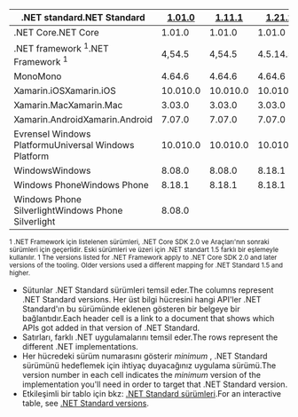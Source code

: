 | <span data-ttu-id="0df10-101">.NET standard</span><span class="sxs-lookup"><span data-stu-id="0df10-101">.NET Standard</span></span>              | <span data-ttu-id="0df10-102">[1.0]</span><span class="sxs-lookup"><span data-stu-id="0df10-102">[1.0]</span></span> | <span data-ttu-id="0df10-103">[1.1]</span><span class="sxs-lookup"><span data-stu-id="0df10-103">[1.1]</span></span>  | <span data-ttu-id="0df10-104">[1.2]</span><span class="sxs-lookup"><span data-stu-id="0df10-104">[1.2]</span></span> | <span data-ttu-id="0df10-105">[1.3]</span><span class="sxs-lookup"><span data-stu-id="0df10-105">[1.3]</span></span> | <span data-ttu-id="0df10-106">[1.4]</span><span class="sxs-lookup"><span data-stu-id="0df10-106">[1.4]</span></span> | <span data-ttu-id="0df10-107">[1.5]</span><span class="sxs-lookup"><span data-stu-id="0df10-107">[1.5]</span></span>      | <span data-ttu-id="0df10-108">[1.6]</span><span class="sxs-lookup"><span data-stu-id="0df10-108">[1.6]</span></span>      | <span data-ttu-id="0df10-109">[2.0]</span><span class="sxs-lookup"><span data-stu-id="0df10-109">[2.0]</span></span>      |
|----------------------------|-------|--------|-------|-------|-------|------------|------------|------------|
| <span data-ttu-id="0df10-110">.NET Core</span><span class="sxs-lookup"><span data-stu-id="0df10-110">.NET Core</span></span>                  | <span data-ttu-id="0df10-111">1.0</span><span class="sxs-lookup"><span data-stu-id="0df10-111">1.0</span></span>   | <span data-ttu-id="0df10-112">1.0</span><span class="sxs-lookup"><span data-stu-id="0df10-112">1.0</span></span>    | <span data-ttu-id="0df10-113">1.0</span><span class="sxs-lookup"><span data-stu-id="0df10-113">1.0</span></span>   | <span data-ttu-id="0df10-114">1.0</span><span class="sxs-lookup"><span data-stu-id="0df10-114">1.0</span></span>   | <span data-ttu-id="0df10-115">1.0</span><span class="sxs-lookup"><span data-stu-id="0df10-115">1.0</span></span>   | <span data-ttu-id="0df10-116">1.0</span><span class="sxs-lookup"><span data-stu-id="0df10-116">1.0</span></span>        | <span data-ttu-id="0df10-117">1.0</span><span class="sxs-lookup"><span data-stu-id="0df10-117">1.0</span></span>        | <span data-ttu-id="0df10-118">2,0</span><span class="sxs-lookup"><span data-stu-id="0df10-118">2.0</span></span>        |
| <span data-ttu-id="0df10-119">.NET framework <sup>1</sup></span><span class="sxs-lookup"><span data-stu-id="0df10-119">.NET Framework <sup>1</sup></span></span>| <span data-ttu-id="0df10-120">4,5</span><span class="sxs-lookup"><span data-stu-id="0df10-120">4.5</span></span>   | <span data-ttu-id="0df10-121">4,5</span><span class="sxs-lookup"><span data-stu-id="0df10-121">4.5</span></span>    | <span data-ttu-id="0df10-122">4.5.1</span><span class="sxs-lookup"><span data-stu-id="0df10-122">4.5.1</span></span> | <span data-ttu-id="0df10-123">4.6</span><span class="sxs-lookup"><span data-stu-id="0df10-123">4.6</span></span>   | <span data-ttu-id="0df10-124">4.6.1</span><span class="sxs-lookup"><span data-stu-id="0df10-124">4.6.1</span></span> | <span data-ttu-id="0df10-125">4.6.1</span><span class="sxs-lookup"><span data-stu-id="0df10-125">4.6.1</span></span>      | <span data-ttu-id="0df10-126">4.6.1</span><span class="sxs-lookup"><span data-stu-id="0df10-126">4.6.1</span></span>      | <span data-ttu-id="0df10-127">4.6.1</span><span class="sxs-lookup"><span data-stu-id="0df10-127">4.6.1</span></span>      |
| <span data-ttu-id="0df10-128">Mono</span><span class="sxs-lookup"><span data-stu-id="0df10-128">Mono</span></span>                       | <span data-ttu-id="0df10-129">4.6</span><span class="sxs-lookup"><span data-stu-id="0df10-129">4.6</span></span>   | <span data-ttu-id="0df10-130">4.6</span><span class="sxs-lookup"><span data-stu-id="0df10-130">4.6</span></span>    | <span data-ttu-id="0df10-131">4.6</span><span class="sxs-lookup"><span data-stu-id="0df10-131">4.6</span></span>   | <span data-ttu-id="0df10-132">4.6</span><span class="sxs-lookup"><span data-stu-id="0df10-132">4.6</span></span>   | <span data-ttu-id="0df10-133">4.6</span><span class="sxs-lookup"><span data-stu-id="0df10-133">4.6</span></span>   | <span data-ttu-id="0df10-134">4.6</span><span class="sxs-lookup"><span data-stu-id="0df10-134">4.6</span></span>        | <span data-ttu-id="0df10-135">4.6</span><span class="sxs-lookup"><span data-stu-id="0df10-135">4.6</span></span>        | <span data-ttu-id="0df10-136">5,4</span><span class="sxs-lookup"><span data-stu-id="0df10-136">5.4</span></span>        |
| <span data-ttu-id="0df10-137">Xamarin.iOS</span><span class="sxs-lookup"><span data-stu-id="0df10-137">Xamarin.iOS</span></span>                | <span data-ttu-id="0df10-138">10.0</span><span class="sxs-lookup"><span data-stu-id="0df10-138">10.0</span></span>  | <span data-ttu-id="0df10-139">10.0</span><span class="sxs-lookup"><span data-stu-id="0df10-139">10.0</span></span>   | <span data-ttu-id="0df10-140">10.0</span><span class="sxs-lookup"><span data-stu-id="0df10-140">10.0</span></span>  | <span data-ttu-id="0df10-141">10.0</span><span class="sxs-lookup"><span data-stu-id="0df10-141">10.0</span></span>  | <span data-ttu-id="0df10-142">10.0</span><span class="sxs-lookup"><span data-stu-id="0df10-142">10.0</span></span>  | <span data-ttu-id="0df10-143">10.0</span><span class="sxs-lookup"><span data-stu-id="0df10-143">10.0</span></span>       | <span data-ttu-id="0df10-144">10.0</span><span class="sxs-lookup"><span data-stu-id="0df10-144">10.0</span></span>       | <span data-ttu-id="0df10-145">10.14</span><span class="sxs-lookup"><span data-stu-id="0df10-145">10.14</span></span>      |
| <span data-ttu-id="0df10-146">Xamarin.Mac</span><span class="sxs-lookup"><span data-stu-id="0df10-146">Xamarin.Mac</span></span>                | <span data-ttu-id="0df10-147">3.0</span><span class="sxs-lookup"><span data-stu-id="0df10-147">3.0</span></span>   | <span data-ttu-id="0df10-148">3.0</span><span class="sxs-lookup"><span data-stu-id="0df10-148">3.0</span></span>    | <span data-ttu-id="0df10-149">3.0</span><span class="sxs-lookup"><span data-stu-id="0df10-149">3.0</span></span>   | <span data-ttu-id="0df10-150">3.0</span><span class="sxs-lookup"><span data-stu-id="0df10-150">3.0</span></span>   | <span data-ttu-id="0df10-151">3.0</span><span class="sxs-lookup"><span data-stu-id="0df10-151">3.0</span></span>   | <span data-ttu-id="0df10-152">3.0</span><span class="sxs-lookup"><span data-stu-id="0df10-152">3.0</span></span>        | <span data-ttu-id="0df10-153">3.0</span><span class="sxs-lookup"><span data-stu-id="0df10-153">3.0</span></span>        | <span data-ttu-id="0df10-154">3.8</span><span class="sxs-lookup"><span data-stu-id="0df10-154">3.8</span></span>        |
| <span data-ttu-id="0df10-155">Xamarin.Android</span><span class="sxs-lookup"><span data-stu-id="0df10-155">Xamarin.Android</span></span>            | <span data-ttu-id="0df10-156">7.0</span><span class="sxs-lookup"><span data-stu-id="0df10-156">7.0</span></span>   | <span data-ttu-id="0df10-157">7.0</span><span class="sxs-lookup"><span data-stu-id="0df10-157">7.0</span></span>    | <span data-ttu-id="0df10-158">7.0</span><span class="sxs-lookup"><span data-stu-id="0df10-158">7.0</span></span>   | <span data-ttu-id="0df10-159">7.0</span><span class="sxs-lookup"><span data-stu-id="0df10-159">7.0</span></span>   | <span data-ttu-id="0df10-160">7.0</span><span class="sxs-lookup"><span data-stu-id="0df10-160">7.0</span></span>   | <span data-ttu-id="0df10-161">7.0</span><span class="sxs-lookup"><span data-stu-id="0df10-161">7.0</span></span>        | <span data-ttu-id="0df10-162">7.0</span><span class="sxs-lookup"><span data-stu-id="0df10-162">7.0</span></span>        | <span data-ttu-id="0df10-163">8.0</span><span class="sxs-lookup"><span data-stu-id="0df10-163">8.0</span></span>        |
| <span data-ttu-id="0df10-164">Evrensel Windows Platformu</span><span class="sxs-lookup"><span data-stu-id="0df10-164">Universal Windows Platform</span></span> | <span data-ttu-id="0df10-165">10.0</span><span class="sxs-lookup"><span data-stu-id="0df10-165">10.0</span></span>  | <span data-ttu-id="0df10-166">10.0</span><span class="sxs-lookup"><span data-stu-id="0df10-166">10.0</span></span>   | <span data-ttu-id="0df10-167">10.0</span><span class="sxs-lookup"><span data-stu-id="0df10-167">10.0</span></span>  | <span data-ttu-id="0df10-168">10.0</span><span class="sxs-lookup"><span data-stu-id="0df10-168">10.0</span></span>  | <span data-ttu-id="0df10-169">10.0</span><span class="sxs-lookup"><span data-stu-id="0df10-169">10.0</span></span>  | <span data-ttu-id="0df10-170">10.0.16299</span><span class="sxs-lookup"><span data-stu-id="0df10-170">10.0.16299</span></span> | <span data-ttu-id="0df10-171">10.0.16299</span><span class="sxs-lookup"><span data-stu-id="0df10-171">10.0.16299</span></span> | <span data-ttu-id="0df10-172">10.0.16299</span><span class="sxs-lookup"><span data-stu-id="0df10-172">10.0.16299</span></span> |
| <span data-ttu-id="0df10-173">Windows</span><span class="sxs-lookup"><span data-stu-id="0df10-173">Windows</span></span>                    | <span data-ttu-id="0df10-174">8.0</span><span class="sxs-lookup"><span data-stu-id="0df10-174">8.0</span></span>   | <span data-ttu-id="0df10-175">8.0</span><span class="sxs-lookup"><span data-stu-id="0df10-175">8.0</span></span>    | <span data-ttu-id="0df10-176">8.1</span><span class="sxs-lookup"><span data-stu-id="0df10-176">8.1</span></span>   |       |       |            |            |            |
| <span data-ttu-id="0df10-177">Windows Phone</span><span class="sxs-lookup"><span data-stu-id="0df10-177">Windows Phone</span></span>              | <span data-ttu-id="0df10-178">8.1</span><span class="sxs-lookup"><span data-stu-id="0df10-178">8.1</span></span>   | <span data-ttu-id="0df10-179">8.1</span><span class="sxs-lookup"><span data-stu-id="0df10-179">8.1</span></span>    | <span data-ttu-id="0df10-180">8.1</span><span class="sxs-lookup"><span data-stu-id="0df10-180">8.1</span></span>   |       |       |            |            |            |
| <span data-ttu-id="0df10-181">Windows Phone Silverlight</span><span class="sxs-lookup"><span data-stu-id="0df10-181">Windows Phone Silverlight</span></span>  | <span data-ttu-id="0df10-182">8.0</span><span class="sxs-lookup"><span data-stu-id="0df10-182">8.0</span></span>   |        |       |       |       |            |            |            |

<span data-ttu-id="0df10-183"><sup>1 .NET Framework için listelenen sürümleri, .NET Core SDK 2.0 ve Araçları'nın sonraki sürümleri için geçerlidir. Eski sürümleri ve üzeri için .NET standart 1.5 farklı bir eşlemeyle kullanılır. </sup></span><span class="sxs-lookup"><span data-stu-id="0df10-183"><sup>1 The versions listed for .NET Framework apply to .NET Core SDK 2.0 and later versions of the tooling. Older versions used a different mapping for .NET Standard 1.5 and higher. </sup></span></span>

- <span data-ttu-id="0df10-184">Sütunlar .NET Standard sürümleri temsil eder.</span><span class="sxs-lookup"><span data-stu-id="0df10-184">The columns represent .NET Standard versions.</span></span> <span data-ttu-id="0df10-185">Her üst bilgi hücresini hangi API'ler .NET Standard'ın bu sürümünde eklenen gösteren bir belgeye bir bağlantıdır.</span><span class="sxs-lookup"><span data-stu-id="0df10-185">Each header cell is a link to a document that shows which APIs got added in that version of .NET Standard.</span></span>
- <span data-ttu-id="0df10-186">Satırları, farklı .NET uygulamalarını temsil eder.</span><span class="sxs-lookup"><span data-stu-id="0df10-186">The rows represent the different .NET implementations.</span></span>
- <span data-ttu-id="0df10-187">Her hücredeki sürüm numarasını gösterir *minimum* , .NET Standard sürümünü hedeflemek için ihtiyaç duyacağınız uygulama sürümü.</span><span class="sxs-lookup"><span data-stu-id="0df10-187">The version number in each cell indicates the *minimum* version of the implementation you'll need in order to target that .NET Standard version.</span></span>
- <span data-ttu-id="0df10-188">Etkileşimli bir tablo için bkz: [.NET Standard sürümleri](http://immo.landwerth.net/netstandard-versions/#).</span><span class="sxs-lookup"><span data-stu-id="0df10-188">For an interactive table, see [.NET Standard versions](http://immo.landwerth.net/netstandard-versions/#).</span></span>

[1.0]: https://github.com/dotnet/standard/blob/master/docs/versions/netstandard1.0.md
[1.1]: https://github.com/dotnet/standard/blob/master/docs/versions/netstandard1.1.md
[1.2]: https://github.com/dotnet/standard/blob/master/docs/versions/netstandard1.2.md
[1.3]: https://github.com/dotnet/standard/blob/master/docs/versions/netstandard1.3.md
[1.4]: https://github.com/dotnet/standard/blob/master/docs/versions/netstandard1.4.md
[1.5]: https://github.com/dotnet/standard/blob/master/docs/versions/netstandard1.5.md
[1.6]: https://github.com/dotnet/standard/blob/master/docs/versions/netstandard1.6.md
[2.0]: https://github.com/dotnet/standard/blob/master/docs/versions/netstandard2.0.md
